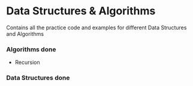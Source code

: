 # Data Structures & Algorithms
Contains all the practice code and examples for different Data Structures and Algorithms

### Algorithms done
* Recursion

### Data Structures done


